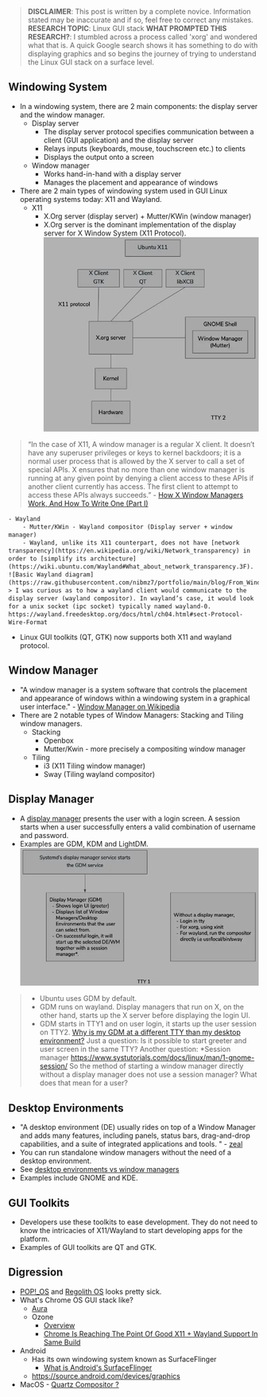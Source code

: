 > **DISCLAIMER**: This post is written by a complete novice. Information stated may be inaccurate and if so, feel free to correct any mistakes. 
> **RESEARCH TOPIC**: Linux GUI stack
> **WHAT PROMPTED THIS RESEARCH?**: I stumbled across a process called 'xorg' and wondered what that is. A quick Google search shows it has something to do with displaying graphics and so begins the journey of trying to understand the Linux GUI stack on a surface level.

## Windowing System
- In a windowing system, there are 2 main components: the display server and the window manager. 
	- Display server 
		- The display server protocol specifies communication between a client (GUI application) and the display server
		- Relays inputs (keyboards, mouse, touchscreen etc.) to clients
		- Displays the output onto a screen
	- Window manager
		-	Works hand-in-hand with a display server
		- Manages the placement and appearance of windows
- There are 2 main types of windowing system used in GUI Linux operating systems today: X11 and Wayland.
	- X11
		- X<span>.</span>Org server (display server) + Mutter/KWin (window manager)
		- X<span>.</span>Org server is the dominant implementation of the display server for X Window System (X11 Protocol).
		![Basic X11 diagram](https://raw.githubusercontent.com/nibmz7/portfolio/main/blog/From_Windows_To_Linux/Basics_of_Linux_GUI_stack/assets/webp/x11.webp)
> “In the case of X11, A window manager is a regular X client. It doesn’t have any superuser privileges or keys to kernel backdoors; it is a normal user process that is allowed by the X server to call a set of special APIs. X ensures that no more than one window manager is running at any given point by denying a client access to these APIs if another client currently has access. The first client to attempt to access these APIs always succeeds.” - [How X Window Managers Work, And How To Write One (Part I)](https://jichu4n.com/posts/how-x-window-managers-work-and-how-to-write-one-part-i/)

	- Wayland
		- Mutter/KWin - Wayland compositor (Display server + window manager)
		- Wayland, unlike its X11 counterpart, does not have [network transparency](https://en.wikipedia.org/wiki/Network_transparency) in order to [simplify its architecture](https://wiki.ubuntu.com/Wayland#What_about_network_transparency.3F). 
	![Basic Wayland diagram](https://raw.githubusercontent.com/nibmz7/portfolio/main/blog/From_Windows_To_Linux/Basics_of_Linux_GUI_stack/assets/webp/wayland.webp)
	> I was curious as to how a wayland client would communicate to the display server (wayland compositor). In wayland’s case, it would look for a unix socket (ipc socket) typically named wayland-0. https://wayland.freedesktop.org/docs/html/ch04.html#sect-Protocol-Wire-Format
- Linux GUI toolkits (QT, GTK) now supports both X11 and wayland protocol.

## Window Manager
- "A window manager is a system software that controls the placement and appearance of windows within a windowing system in a graphical user interface." - [Window Manager on Wikipedia](https://en.wikipedia.org/wiki/Window_manager)
- There are 2 notable types of Window Managers: Stacking and Tiling window managers.
	- Stacking
		- Openbox
		- Mutter/Kwin - more precisely a compositing window manager
	- Tiling
		- i3 (X11 Tiling window manager)
		- Sway (Tiling wayland compositor)

## Display Manager
- A [display manager](https://wiki.archlinux.org/index.php/display_manager) presents the user with a login screen. A session starts when a user successfully enters a valid combination of username and password.
- Examples are GDM, KDM and LightDM.
![Ubuntu display manager](https://raw.githubusercontent.com/nibmz7/portfolio/main/blog/From_Windows_To_Linux/Basics_of_Linux_GUI_stack/assets/webp/display_manager.webp)
> - Ubuntu uses GDM by default.
> - GDM runs on wayland. Display managers that run on X, on the other hand, starts up the X server before displaying the login UI.
> - GDM starts in TTY1 and on user login, it starts up the user session on TTY2. [Why is my GDM at a different TTY than my desktop environment?](https://askubuntu.com/questions/910108/why-is-my-gdm-at-a-different-tty-than-my-desktop-environment)
> Just a question: Is it possible to start greeter and user screen in the same TTY?
> Another question: *Session manager https://www.systutorials.com/docs/linux/man/1-gnome-session/
So the method of starting a window manager directly without a display manager does not use a session manager? What does that mean for a user?

## Desktop Environments
- "A desktop environment (DE) usually rides on top of a Window Manager and adds many features, including panels, status bars, drag-and-drop capabilities, and a suite of integrated applications and tools. " - [zeal](https://askubuntu.com/a/339812/1097045)
- You can run standalone window managers without the need of a desktop environment.
- See [desktop environments vs window managers](https://www.reddit.com/r/linux4noobs/comments/69lvet/difference_between_a_window_manager_and_desktop/)
- Examples include GNOME and KDE.

## GUI Toolkits
- Developers use these toolkits to ease development. They do not need to know the intricacies of X11/Wayland to start developing apps for the platform.
- Examples of GUI toolkits are QT and GTK.

## Digression
- [POP!_OS](https://pop.system76.com/) and [Regolith OS](https://regolith-linux.org/) looks pretty sick.
- What's Chrome OS GUI stack like?
	- [Aura](http://dev.chromium.org/developers/design-documents/aura/graphics-architecture)
	- Ozone
		- [Overview](https://chromium.googlesource.com/chromium/src.git/+/master/docs/ozone_overview.md)
		- [Chrome Is Reaching The Point Of Good X11 + Wayland Support In Same Build](https://www.phoronix.com/scan.php?page=news_item&px=Chrome-Ozone-X11-Build-Good)
- Android
	- Has its own windowing system known as SurfaceFlinger
		- [What is Android's SurfaceFlinger](https://www.bradcypert.com/what-is-androids-surfaceflinger/)
	- https://source.android.com/devices/graphics 
- MacOS - [Quartz Compositor ?](https://en.wikipedia.org/wiki/Quartz_Compositor)




